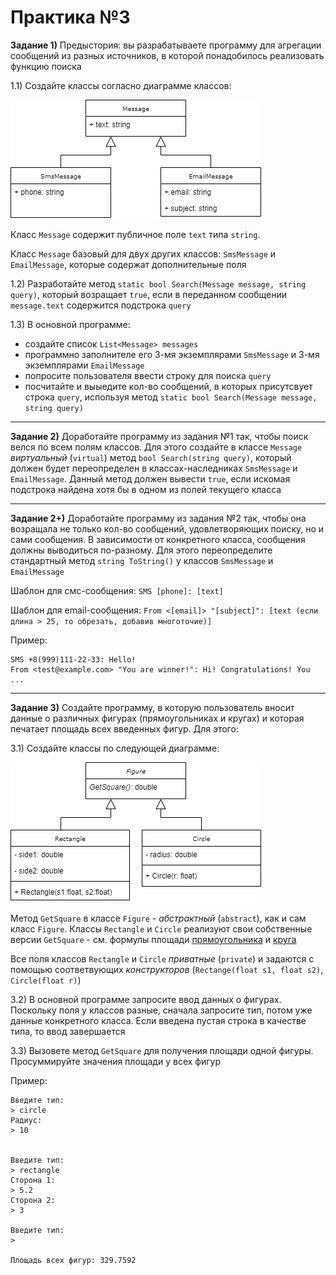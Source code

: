 Практика №3
===========

**Задание 1)** Предыстория: вы разрабатываете программу для агрегации сообщений из разных источников, в которой понадобилось реализовать функцию поиска

1.1) Создайте классы согласно диаграмме классов:

![Классы Message](media/class_message.png)

Класс `Message` содержит публичное поле `text` типа `string`.

Класс `Message` базовый для двух других классов: `SmsMessage` и `EmailMessage`, которые содержат дополнительные поля

1.2) Разработайте метод `static bool Search(Message message, string query)`, который возращает `true`, если в переданном сообщении `message.text` содержится подстрока `query`

1.3) В основной программе:
  - создайте список `List<Message> messages`
  - программно заполнителе его 3-мя экземплярами `SmsMessage` и 3-мя экземплярами `EmailMessage`
  - попросите пользователя ввести строку для поиска `query`
  - посчитайте и выыедите кол-во сообщений, в которых присутсвует строка `query`, используя метод `static bool Search(Message message, string query)`
  

-------

**Задание 2)** Доработайте программу из задания №1 так, чтобы поиск велся по всем полям классов. Для этого создайте в классе `Message` *виртуальный* (`virtual`) метод `bool Search(string query)`, который должен будет переопределен в классах-наследниках `SmsMessage` и `EmailMessage`. Данный метод должен вывести `true`, если искомая подстрока найдена хотя бы в одном из полей текущего класса

-------

**Задание 2+)** Доработайте программу из задания №2 так, чтобы она возращала не только кол-во сообщений, удовлетворяющих поиску, но и сами сообщения. В зависимости от конкретного класса, сообщения должны выводиться по-разному. Для этого переопределите стандартный метод `string ToString()` у классов `SmsMessage` и `EmailMessage`

Шаблон для смс-сообщения: `SMS [phone]: [text]`

Шаблон для email-сообщения: `From <[email]> "[subject]": [text (если длина > 25, то обрезать, добавив многоточие)]`

Пример:
```
SMS +8(999)111-22-33: Hello!
From <test@example.com> "You are winner!": Hi! Congratulations! You ...
```

-------

**Задание 3)** Создайте программу, в которую пользователь вносит данные о различных фигурах (прямоугольниках и кругах) и которая печатает площадь всех введенных фигур. Для этого:

3.1) Создайте классы по следующей диаграмме:

![Классы Figure](media/class_figure.png)

Метод `GetSquare` в классе `Figure` - *абстрактный* (`abstract`), как и сам класс `Figure`. Классы `Rectangle` и `Circle` реализуют свои собственные версии `GetSquare` - см. формулы площади [прямоугольника](http://letmegooglethat.com/?q=%D1%84%D0%BE%D1%80%D0%BC%D1%83%D0%BB%D0%B0+%D0%BF%D0%BB%D0%BE%D1%89%D0%B0%D0%B4%D0%B8+%D0%BA%D1%80%D1%83%D0%B3%D0%B0) и [круга](http://letmegooglethat.com/?q=%D1%84%D0%BE%D1%80%D0%BC%D1%83%D0%BB%D0%B0+%D0%BF%D0%BB%D0%BE%D1%89%D0%B0%D0%B4%D0%B8+%D0%BA%D1%80%D1%83%D0%B3%D0%B0)

Все поля классов `Rectangle` и `Circle` *приватные* (`private`) и задаются с помощью соответвующих *конструкторов* (`Rectange(float s1, float s2)`, `Circle(float r)`)

3.2) В основной программе запросите ввод данных о фигурах. Поскольку поля у классов разные, сначала запросите тип, потом уже данные конкретного класса. Если введена пустая строка в качестве типа, то ввод завершается

3.3) Вызовете метод `GetSquare` для получения площади одной фигуры. Просуммируйте значения площади у всех фигур

Пример:

```
Введите тип: 
> circle
Радиус: 
> 10


Введите тип: 
> rectangle
Сторона 1: 
> 5.2
Сторона 2: 
> 3

Введите тип: 
> 

Площадь всех фигур: 329.7592
```
